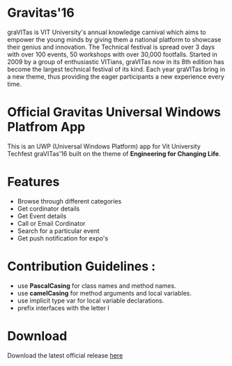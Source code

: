 # Gravitas'16



graVITas is VIT University's annual knowledge carnival which aims to empower the young minds by giving them a national platform to showcase their genius and innovation. The Technical festival is spread over 3 days with over 100 events, 50 workshops with over 30,000 footfalls. Started in 2009 by a group of enthusiastic VITians, graVITas now in its 8th edition has become the largest technical festival of its kind. Each year graVITas bring in a new theme, thus providing the eager participants a new experience every time.

Official Gravitas Universal Windows Platfrom App
========

This  is an UWP (Universal Windows Platform)  app for Vit University Techfest graVITas'16 built on the theme of **Engineering for Changing Life**.

 Features
========
  - Browse through different categories
  - Get cordinator details
  - Get Event details
  - Call or Email Cordinator
  - Search for a particular event
  - Get push notification for expo's

Contribution Guidelines :
========
  - use **PascalCasing** for class names and method names.
  - use  **camelCasing** for method arguments and local variables.
  - use implicit type var for local variable declarations.
  - prefix interfaces with the letter I
  
  
Download
========
Download the latest official release [here](https://www.microsoft.com/en-in/store/p/gravitas-16/9nblggh4rvs4)





